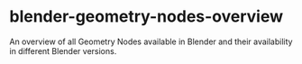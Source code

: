 # blender-geometry-nodes-overview
An overview of all Geometry Nodes available in Blender and their availability in different Blender versions.
